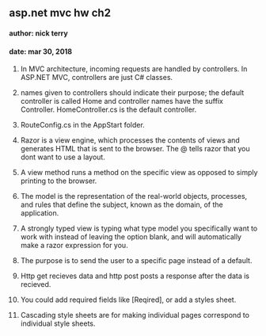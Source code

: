 ## asp.net mvc hw ch2
#### author: nick terry
#### date: mar 30, 2018

1. In MVC architecture, incoming requests are handled by controllers. In ASP.NET MVC, controllers are just C# classes.

2. names given to controllers should indicate their purpose; the default controller is called Home and controller names have the suffix Controller. 
HomeController.cs is the default controller.

3. RouteConfig.cs in the AppStart folder. 

4. Razor is a view engine, which processes the contents of views and generates HTML that is sent to the browser. The @ tells razor that you dont want to use a layout. 

5. A view method runs a method on the specific view as opposed to simply printing to the browser. 

6. The model is the representation of the real-world objects, processes, and rules that define the subject, known as the domain, of the application.

7. A strongly typed view is typing what type model you specifically want to work with instead of leaving the option blank, and will automatically make a razor expression for you.

8. The purpose is to send the user to a specific page instead of a default. 

9. Http get recieves data and http post posts a response after the data is recieved. 

10. You could add required fields like [Reqired], or add a styles sheet. 

11. Cascading style sheets are for making individual pages correspond to individual style sheets.